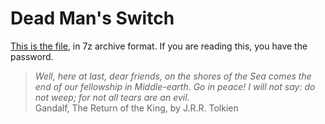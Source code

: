 # Dead Man's Switch

[This is the file](static/formyfamily.7z), in 7z archive format. If you are reading this, you have the password.

> *Well, here at last, dear friends, on the shores of the Sea comes the end of our fellowship in Middle-earth. Go in peace! I will not say: do not weep; for not all tears are an evil.* <br/> Gandalf, The Return of the King, by J.R.R. Tolkien
